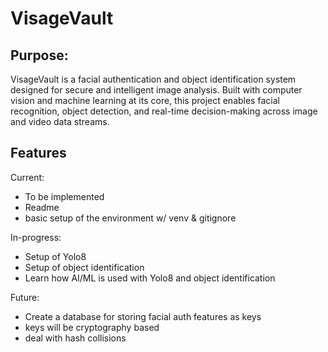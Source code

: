 # VisageVault

## Purpose:
VisageVault is a facial authentication and object identification system designed for secure and intelligent image analysis. 
Built with computer vision and machine learning at its core, this project enables facial recognition, object detection, 
and real-time decision-making across image and video data streams.


## Features
Current:
- To be implemented
- Readme
- basic setup of the environment w/ venv & gitignore

In-progress:
- Setup of Yolo8
- Setup of object identification
- Learn how AI/ML is used with Yolo8 and object identification

Future:
- Create a database for storing facial auth features as keys
- keys will be cryptography based
- deal with hash collisions